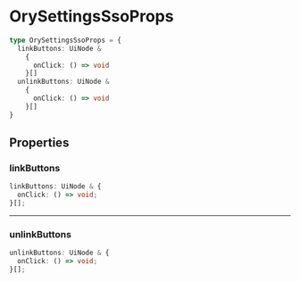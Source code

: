 # OrySettingsSsoProps

```ts
type OrySettingsSsoProps = {
  linkButtons: UiNode &
    {
      onClick: () => void
    }[]
  unlinkButtons: UiNode &
    {
      onClick: () => void
    }[]
}
```

## Properties

### linkButtons

```ts
linkButtons: UiNode & {
  onClick: () => void;
}[];
```

---

### unlinkButtons

```ts
unlinkButtons: UiNode & {
  onClick: () => void;
}[];
```
